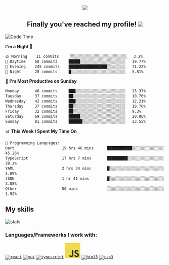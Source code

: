<p align="center">
  <img src="https://user-images.githubusercontent.com/102032437/162972217-d9d013af-ed44-46cb-bd0c-aaf87b5200e7.gif">
</p>

<h2 align="center">
  Finally you've reached my profile!
  <img src="https://media.giphy.com/media/hvRJCLFzcasrR4ia7z/giphy.gif" width="28">
</h2>

<!--START_SECTION:waka-->
![Code Time](http://img.shields.io/badge/Code%20Time-0%20secs-blue)

**I'm a Night 🦉** 

```text
🌞 Morning    11 commits     ░░░░░░░░░░░░░░░░░░░░░░░░░   3.2% 
🌆 Daytime    68 commits     █████░░░░░░░░░░░░░░░░░░░░   19.77% 
🌃 Evening    245 commits    █████████████████░░░░░░░░   71.22% 
🌙 Night      20 commits     █░░░░░░░░░░░░░░░░░░░░░░░░   5.81%

```
📅 **I'm Most Productive on Sunday** 

```text
Monday       46 commits     ███░░░░░░░░░░░░░░░░░░░░░░   13.37% 
Tuesday      37 commits     ██░░░░░░░░░░░░░░░░░░░░░░░   10.76% 
Wednesday    42 commits     ███░░░░░░░░░░░░░░░░░░░░░░   12.21% 
Thursday     37 commits     ██░░░░░░░░░░░░░░░░░░░░░░░   10.76% 
Friday       32 commits     ██░░░░░░░░░░░░░░░░░░░░░░░   9.3% 
Saturday     69 commits     █████░░░░░░░░░░░░░░░░░░░░   20.06% 
Sunday       81 commits     ██████░░░░░░░░░░░░░░░░░░░   23.55%

```


📊 **This Week I Spent My Time On** 

```text
💬 Programming Languages: 
Dart                     19 hrs 46 mins      ███████████░░░░░░░░░░░░░░   45.26% 
TypeScript               17 hrs 7 mins       █████████░░░░░░░░░░░░░░░░   39.2% 
YAML                     2 hrs 34 mins       █░░░░░░░░░░░░░░░░░░░░░░░░   5.89% 
JSON                     1 hr 41 mins        █░░░░░░░░░░░░░░░░░░░░░░░░   3.88% 
Other                    50 mins             ░░░░░░░░░░░░░░░░░░░░░░░░░   1.92%

```


<!--END_SECTION:waka-->

<h2>My skills</h2>

<img src="https://github-readme-stats.vercel.app/api?username=etczrn&count_private=true&show_icons=true&hide_border=true&bg_color=45deg,185a9d,43cea2&title_color=ffffff&text_color=ffffff&icon_color=ffffff" alt="stats">

### Languages/Frameworks I work with:

<code><a href="https://reactjs.org/"><img alt="react" title="react" src="https://cdn.jsdelivr.net/gh/devicons/devicon/icons/react/react-original.svg" height="48"></a></code>
<code><a href="https://mui.com/"><img alt="mui" title="mui" src="https://cdn.jsdelivr.net/gh/devicons/devicon/icons/materialui/materialui-original.svg" height="48"></a></code>
<code><a href="https://www.typescriptlang.org/"><img alt="typescript" title="typescript" src="https://cdn.jsdelivr.net/gh/devicons/devicon/icons/typescript/typescript-original.svg" height="48"></a></code>
<code><a href="https://developer.mozilla.org/en-US/docs/Web/JavaScript"><img alt="JavaScript" title="JavaScript" src="https://raw.githubusercontent.com/github/explore/80688e429a7d4ef2fca1e82350fe8e3517d3494d/topics/javascript/javascript.png" height="48"></a></code>
<code><a href="https://dev.w3.org/html5/html-author/"><img alt="html5" title="html5" src="https://cdn.jsdelivr.net/gh/devicons/devicon/icons/html5/html5-original.svg" height="48"></a></code>
<code><a href="https://www.w3.org/TR/css/"><img alt="css3" title="css3" src="https://cdn.jsdelivr.net/gh/devicons/devicon/icons/css3/css3-original.svg" height="48"></a></code>
